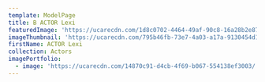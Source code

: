 ```yaml
---
template: ModelPage
title: B ACTOR Lexi
featuredImage: 'https://ucarecdn.com/1d8c0702-4464-49af-90c8-16a28b2e87d8/'
imageThumbnail: 'https://ucarecdn.com/795b46fb-73e7-4a03-a17a-9130454d1f45/'
firstName: ACTOR Lexi
collection: Actors
imagePortfolio:
  - image: 'https://ucarecdn.com/14870c91-d4cb-4f69-b067-554138ef3003/'
---
```


